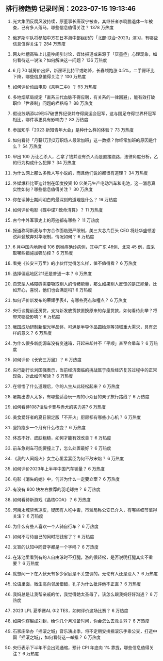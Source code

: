 
## 排行榜趋势 记录时间：2023-07-15 19:13:46
  
  1. 光大集团反腐风波持续，原董事长唐双宁被查，其继任者李晓鹏退休一年被查，已有多人落马，哪些信息值得关注？ 1378 万热度
    
  2. 俄罗斯军队将参加中方在日本海中部组织的「北部·联合-2023」演习，有哪些信息值得关注？ 284 万热度
    
  3. 网友吐槽高铁上儿童吵闹引讨论，媒体报道或来源于「厌童症」心理现象，如何看待这一说法？如何解决这一问题？ 136 万热度
    
  4. 6 月 70 城房价出炉，新房环比持平或略降，长春领跑涨 0.5%，二手房环比下降，哪些信息值得关注？ 100 万热度
    
  5. 如何评价动画电影《茶啊二中》？ 93 万热度
    
  6. 多地烟草局规定「直系三代血脉不得应聘，有关系的一律回避」，能有效打破职位「世袭制」问题的桎梏吗？ 88 万热度
    
  7. 假设苏炳添以9秒57破世界纪录并夺得奥运会冠军，这与国足夺得世界杯冠军相比，哪件事更具有影响力？ 83 万热度
    
  8. 参加知乎「2023 新知青年大会」是种什么样的体验？ 73 万热度
    
  9. 如何看待「月薪1万到2万职场人最常加班」这一数据？你经常加班的原因是什么？ 54 万热度
    
  10. 甲出 100 万让乙杀人，乙拿了钱并没有杀人而是直接跑路，法律角度分析，乙的行为构成什么犯罪？ 34 万热度
    
  11. 为什么网上那么多教人写小说的，而且他们说的都很有道理？ 34 万热度
    
  12. 外媒爆料比亚迪计划在印度投资 10 亿美元生产电动汽车和电池，这一消息真实性如何？哪些信息值得关注？ 30 万热度
    
  13. 你在读博士期间明白的最深刻的道理是什么？ 16 万热度
    
  14. 如何评价电影《碟中谍7:致命清算》？ 11 万热度
    
  15. 古今中外军事史上的奇迹都有哪些？ 11 万热度
    
  16. 报道称阿斯麦与中方合作面临更严限制，美三大芯片巨头 CEO 将赴华盛顿游说拜登放弃对华限制，情况如何？ 6 万热度
    
  17. 6 月中国内地新增 106 例猴痘确诊病例，其中广东 48例、北京 45 例，应采取哪些措施加强防控？ 6 万热度
    
  18. 看完《长安三万里》的小伙伴觉得怎么样，值不值得看？ 6 万热度
    
  19. 选择偏远地区211还是普通一本？ 6 万热度
    
  20. 自恋型人格障碍需要吸取别人的情绪能量，那么如果别人反馈的是正能量，比如开心，喜悦，他们也会满足吗? 6 万热度
    
  21. 如何评价新发布的荣耀手表4，有哪些亮点和槽点？ 6 万热度
    
  22. 央行谈提前还房贷，支持新发放贷款置换原来的存量贷款，如何看待此举？将带来哪些影响？ 6 万热度
    
  23. 我国成功研制新型光学晶体，可满足半导体晶圆检测等领域重大需求，具有怎样的意义？ 6 万热度
    
  24. 为什么很多新能源车没有变速箱，开起来却并不「平顺」甚至会晕车？ 6 万热度
    
  25. 如何评价《长安三万里》？ 6 万热度
    
  26. 央行副行长刘国强表示，当前经济面临的挑战属于疫后经济复苏过程中的正常现象，对此如何解读？ 6 万热度
    
  27. 在领悟了什么道理后，你的人生从此轻松起来？ 6 万热度
    
  28. 暑期出游人太多，有哪些适合玩一周的小众目的亲子旅行路线？ 6 万热度
    
  29. 如何看待1087话后卡普与赤犬的实力差? 6 万热度
    
  30. 美食爱好者的夏日限定版「不开火」厨房都有哪些小心机？ 6 万热度
    
  31. 坚持跑步一个月有什么改变？ 6 万热度
    
  32. 体态不好、皮肤粗糙，如何才能有效改善？ 6 万热度
    
  33. 前车急刹车可能要撞上了，怎么处置最好？ 6 万热度
    
  34. 《我的人间烟火》女主心里孟宴臣为何不敌宋焰？ 6 万热度
    
  35. 如何评价2023年上半年中国汽车销量？ 6 万热度
    
  36. 电影《消失的她》中，何非为什么一定要立案？ 6 万热度
    
  37. 有没有 800 块左右推荐的羽毛球拍？ 6 万热度
    
  38. 如何看待新游戏《晶核COA》？ 6 万热度
    
  39. 河南永城禁售凉皮，疑因有人吃中毒，市监局称公安已介入，有哪些细节值得关注？ 6 万热度
    
  40. 为什么有些人喜欢一个人骑自行车？ 6 万热度
    
  41. 如何不亏待自己的同时把钱省了？ 6 万热度
    
  42. 文盲的认知中同音字都是一个字吗？ 6 万热度
    
  43. 在泳池里看到有的人自由泳时不打腿，游的很轻松，是否说明打腿其实不重要？ 6 万热度
    
  44. 就想问一下在入伏天有多少家庭是不关空调的。无论有人还是没人？ 6 万热度
    
  45. 论语里面，微生高向邻居借醋，孔子为什么批评他不正直？ 6 万热度
    
  46. 我妈总是让我帮亲戚的忙，我觉得她太圣母了，该怎么跟我妈好好沟通？ 6 万热度
    
  47. 2023 LPL 夏季赛AL 0:2 TES，如何评价这场比赛？ 6 万热度
    
  48. 如果你穿越成刘封，给你几个月准备时间，你会怎么去救关羽？ 6 万热度
    
  49. 石家庄举办「摇滚之城」音乐演出季，将不定期安排摇滚乐手乘公交，打造中国「摇滚之城」，如何看待这一举措？ 6 万热度
    
  50. 央行表示下半年不会出现通缩，预计 CPI 年底向 1% 靠拢，哪些信息值得关注？ 6 万热度
    